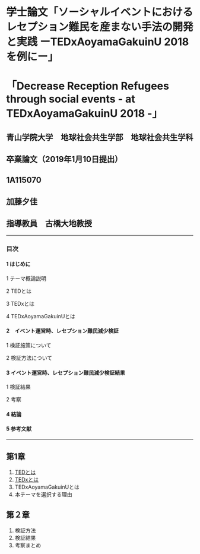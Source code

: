 # 学士論文「ソーシャルイベントにおけるレセプション難民を産まない手法の開発と実践 ーTEDxAoyamaGakuinU 2018を例にー」
# 「Decrease Reception Refugees through social events - at TEDxAoyamaGakuinU 2018 -」

## 青山学院大学　地球社会共生学部　地球社会共生学科
## 卒業論文（2019年1月10日提出）
## 1A115070
## 加藤夕佳
## 指導教員　古橋大地教授
***
### 目次

#### 1 はじめに
1 テーマ概論説明 

2 TEDとは

3 TEDxとは

4 TEDxAoyamaGakuinUとは

#### 2　イベント運営時、レセプション難民減少検証
1 検証施策について

2 検証方法について
#### 3 イベント運営時、レセプション難民減少検証結果

1 検証結果

2 考察
#### 4 結論
#### 5 参考文献
***

## 第1章
1. [TEDとは](./%E7%AC%AC1%E7%AB%A0.md)
2. [TEDxとは](./https://raw.githubusercontent.com/furuhashilab/www4katoyuka/master/%E7%AC%AC2%E7%AB%A0.md)
3. TEDxAoyamaGakuinUとは
4. 本テーマを選択する理由

## 第２章
1. 検証方法
2. 検証結果
3. 考察まとめ



